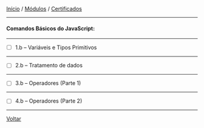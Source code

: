 [Início](https://github.com/Thalyalm/curso-javascript) / 
[Módulos](https://github.com/Thalyalm/curso-javascript/tree/master/modulos/readme.md) /
[Certificados](https://github.com/Thalyalm/curso-javascript/tree/master/certificados)

---

#### Comandos Básicos do JavaScript:

---

- [ ] 1.b – Variáveis e Tipos Primitivos

---

- [ ] 2.b – Tratamento de dados

---

- [ ] 3.b – Operadores (Parte 1)

---

- [ ] 4.b – Operadores (Parte 2)

---

[Voltar](/modulos/readme.md)